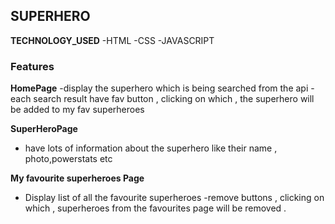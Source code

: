 ## SUPERHERO

**TECHNOLOGY_USED**
    -HTML
    -CSS
    -JAVASCRIPT

### Features
**HomePage**
   -display the superhero which is being searched from the api
   -each search result have fav button , clicking on which , the superhero will be added to my fav superheroes

**SuperHeroPage**
   - have lots of information about the superhero like their name , photo,powerstats etc 

**My favourite superheroes Page**
   - Display list of all the favourite superheroes
   -remove buttons , clicking on which , superheroes from the favourites page will be removed .